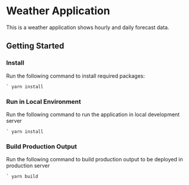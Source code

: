 # Weather Application
This is a weather application shows hourly and daily forecast data.

## Getting Started

### Install 
Run the following command to install required packages:

    ` yarn install

### Run in Local Environment
Run the following command to run the application in local development server

    ` yarn install

### Build Production Output
Run the following command to build production output to be deployed in production server

    ` yarn build
